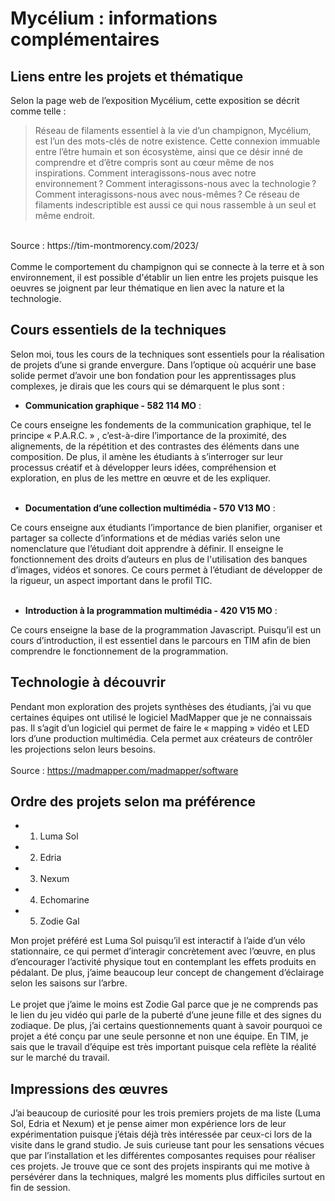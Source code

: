 # Mycélium : informations complémentaires #
## Liens entre les projets et thématique ##
Selon la page web de l’exposition Mycélium, cette exposition se décrit comme telle :
> Réseau de filaments essentiel à la vie d’un champignon, Mycélium, est l’un des mots-clés de notre existence. Cette connexion immuable entre l’être humain et son écosystème, ainsi que ce désir inné de comprendre et d’être compris sont au cœur même de nos inspirations. Comment interagissons-nous avec notre environnement ? Comment interagissons-nous avec la technologie ? Comment interagissons-nous avec nous-mêmes ? Ce réseau de filaments indescriptible est aussi ce qui nous rassemble à un seul et même endroit.

<br>
Source : https://tim-montmorency.com/2023/
<br>
<br>
Comme le comportement du champignon qui se connecte à la terre et à son environnement, il est possible d'établir un lien entre les projets puisque les oeuvres se joignent par leur thématique en lien avec la nature et la technologie.
<br>

## Cours essentiels de la techniques ##

Selon moi, tous les cours de la techniques sont essentiels pour la réalisation de projets d’une si grande envergure. Dans l’optique où acquérir une base solide permet d’avoir une bon fondation pour les apprentissages plus complexes, je dirais que les cours qui se démarquent le plus sont :

* **Communication graphique - 582 114 MO** :

Ce cours enseigne les fondements de la communication graphique, tel le principe « P.A.R.C. » , c’est-à-dire l’importance de la proximité, des alignements, de la répétition et des contrastes des éléments dans une composition. De plus, il amène les étudiants à s’interroger sur leur processus créatif et à développer leurs idées, compréhension et exploration, en plus de les mettre en œuvre et de les expliquer. 
<br>
<br>

* **Documentation d’une collection multimédia - 570 V13 MO** :

Ce cours enseigne aux étudiants l’importance de bien planifier, organiser et partager sa collecte d’informations et de médias variés selon une nomenclature que l’étudiant doit apprendre à définir. Il enseigne le fonctionnement des droits d’auteurs en plus de l'utilisation des banques d’images, vidéos et sonores. Ce cours permet à l’étudiant de développer de la rigueur, un aspect important dans le profil TIC.  
<br>

* **Introduction à la programmation multimédia - 420 V15 MO** :

Ce cours enseigne la base de la programmation Javascript. Puisqu’il est un cours d’introduction, il est essentiel dans le parcours en TIM afin de bien comprendre le fonctionnement de la programmation.
<br>

## Technologie à découvrir ##

Pendant mon exploration des projets synthèses des étudiants, j’ai vu que certaines équipes ont utilisé le logiciel MadMapper que je ne connaissais pas. Il s’agit d’un logiciel qui permet de faire le « mapping » vidéo et LED lors d’une production multimédia. Cela permet aux créateurs de contrôler les projections selon leurs besoins.
<br>
<br>
Source : https://madmapper.com/madmapper/software
<br>

## Ordre des projets selon ma préférence ##

* 1. Luma Sol
* 2. Edria
* 3. Nexum
* 4. Echomarine
* 5. Zodie Gal


Mon projet préféré est Luma Sol puisqu’il est interactif à l’aide d’un vélo stationnaire, ce qui permet d’interagir concrètement avec l’œuvre, en plus d’encourager l’activité physique tout en contemplant les effets produits en pédalant. De plus, j’aime beaucoup leur concept de changement d’éclairage selon les saisons sur l’arbre.
<br>
<br>
Le projet que j’aime le moins est Zodie Gal parce que je ne comprends pas le lien du jeu vidéo qui parle de la puberté d’une jeune fille et des signes du zodiaque. De plus, j’ai certains questionnements quant à savoir pourquoi ce projet a été conçu par une seule personne et non une équipe. En TIM, je sais que le travail d’équipe est très important puisque cela reflète la réalité sur le marché du travail.

## Impressions des œuvres ##
J’ai beaucoup de curiosité pour les trois premiers projets de ma liste (Luma Sol, Edria et Nexum) et je pense aimer mon expérience lors de leur expérimentation puisque j’étais déjà très intéressée par ceux-ci lors de la visite dans le grand studio. Je suis curieuse tant pour les sensations vécues que par l’installation et les différentes composantes requises pour réaliser ces projets. Je trouve que ce sont des projets inspirants qui me motive à persévérer dans la techniques, malgré les moments plus difficiles surtout en fin de session. 

